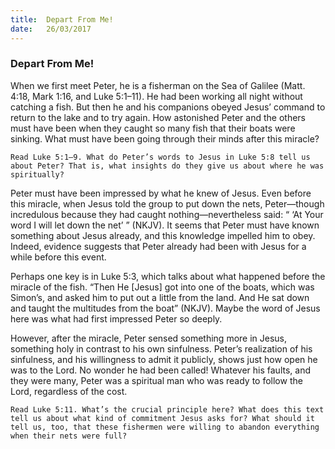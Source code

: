 ```yaml
---
title:  Depart From Me!
date:   26/03/2017
---
```


### Depart From Me!

When we first meet Peter, he is a fisherman on the Sea of Galilee (Matt. 4:18, Mark 1:16, and Luke 5:1–11). He had been working all night without catching a fish. But then he and his companions obeyed Jesus’ command to return to the lake and to try again. How astonished Peter and the others must have been when they caught so many fish that their boats were sinking. What must have been going through their minds after this miracle?

`Read Luke 5:1–9. What do Peter’s words to Jesus in Luke 5:8 tell us about Peter? That is, what insights do they give us about where he was spiritually?` 

Peter must have been impressed by what he knew of Jesus. Even before this miracle, when Jesus told the group to put down the nets, Peter—though incredulous because they had caught nothing—nevertheless said: “ ‘At Your word I will let down the net’ ” (NKJV). It seems that Peter must have known something about Jesus already, and this knowledge impelled him to obey. Indeed, evidence suggests that Peter already had been with Jesus for a while before this event. 

Perhaps one key is in Luke 5:3, which talks about what happened before the miracle of the fish. “Then He [Jesus] got into one of the boats, which was Simon’s, and asked him to put out a little from the land. And He sat down and taught the multitudes from the boat” (NKJV). Maybe the word of Jesus here was what had first impressed Peter so deeply. 

However, after the miracle, Peter sensed something more in Jesus, something holy in contrast to his own sinfulness. Peter’s realization of his sinfulness, and his willingness to admit it publicly, shows just how open he was to the Lord. No wonder he had been called! Whatever his faults, and they were many, Peter was a spiritual man who was ready to follow the Lord, regardless of the cost. 

`Read Luke 5:11. What’s the crucial principle here? What does this text tell us about what kind of commitment Jesus asks for? What should it tell us, too, that these fishermen were willing to abandon everything when their nets were full?`